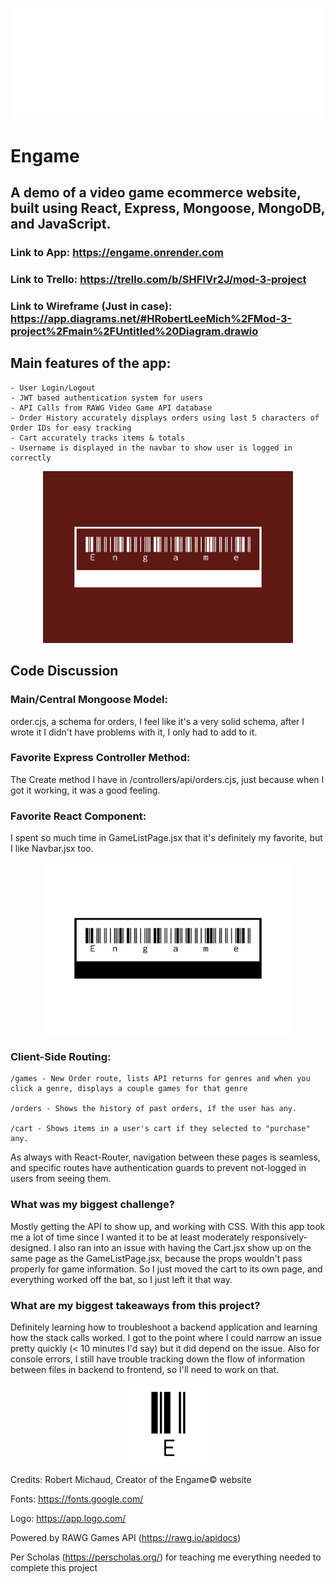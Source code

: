<p align="center">
  <img src="main2.png">
</p>

# Engame

## A demo of a video game ecommerce website, built using React, Express, Mongoose, MongoDB, and JavaScript.

### Link to App: https://engame.onrender.com
### Link to Trello: https://trello.com/b/SHFIVr2J/mod-3-project
### Link to Wireframe (Just in case): https://app.diagrams.net/#HRobertLeeMich%2FMod-3-project%2Fmain%2FUntitled%20Diagram.drawio 

## Main features of the app:
    - User Login/Logout
    - JWT based authentication system for users
    - API Calls from RAWG Video Game API database
    - Order History accurately displays orders using last 5 characters of Order IDs for easy tracking
    - Cart accurately tracks items & totals
    - Username is displayed in the navbar to show user is logged in correctly
<p align="center">
  <img width = '400' height = '275' src="main.png">
</p>

## Code Discussion

### Main/Central Mongoose Model: 
order.cjs, a schema for orders, I feel like it's a very solid schema, after I wrote it I didn't have problems with it, I only had to add to it.

### Favorite Express Controller Method: 
The Create method I have in /controllers/api/orders.cjs, just because when I got it working, it was a good feeling.

### Favorite React Component: 
I spent so much time in GameListPage.jsx that it's definitely my favorite, but I like Navbar.jsx too.

<p align="center">
  <img width='400' height = '275' src="main3.png">
</p>

### Client-Side Routing:
    /games - New Order route, lists API returns for genres and when you click a genre, displays a couple games for that genre

    /orders - Shows the history of past orders, if the user has any.

    /cart - Shows items in a user's cart if they selected to "purchase" any.
As always with React-Router, navigation between these pages is seamless, and specific routes have authentication guards to prevent not-logged in users from seeing them.

### What was my biggest challenge?
Mostly getting the API to show up, and working with CSS. With this app took me a lot of time since I wanted it to be at least moderately responsively-designed. I also ran into an issue with having the Cart.jsx show up on the same page as the GameListPage.jsx, because the props wouldn't pass properly for game information. So I just moved the cart to its own page, and everything worked off the bat, so I just left it that way.

### What are my biggest takeaways from this project?
Definitely learning how to troubleshoot a backend application and learning how the stack calls worked. I got to the point where I could narrow an issue pretty quickly (< 10 minutes I'd say) but it did depend on the issue. Also for console errors, I still have trouble tracking down the flow of information between files in backend to frontend, so I'll need to work on that.

<p align="center">
  <img src="favicon.png">
</p>

Credits:
Robert Michaud, Creator of the Engame© website

Fonts: https://fonts.google.com/

Logo: https://app.logo.com/

Powered by RAWG Games API (https://rawg.io/apidocs)

Per Scholas (https://perscholas.org/) for teaching me everything needed to complete this project
